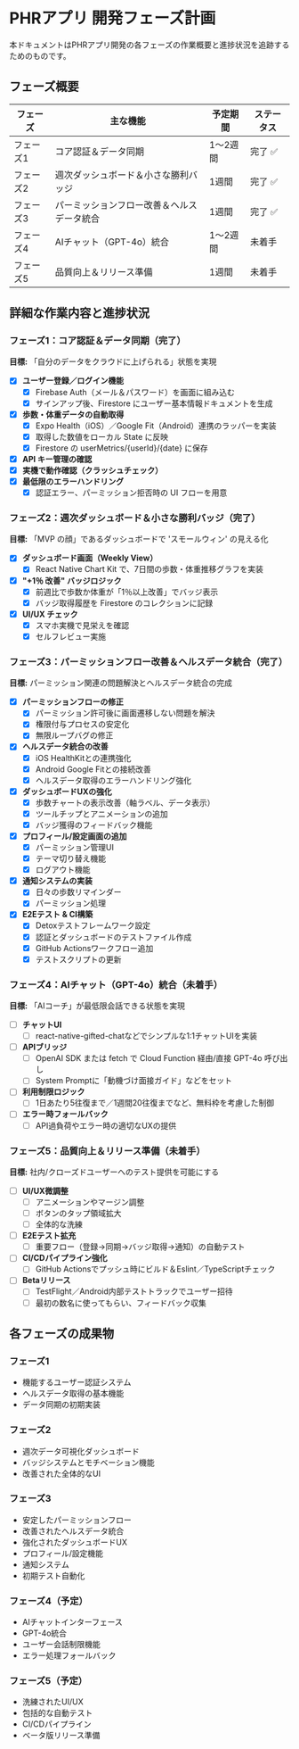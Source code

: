 # PHRアプリ 開発フェーズ計画

本ドキュメントはPHRアプリ開発の各フェーズの作業概要と進捗状況を追跡するためのものです。

## フェーズ概要

| フェーズ | 主な機能 | 予定期間 | ステータス |
|---------|---------|---------|----------|
| フェーズ1 | コア認証＆データ同期 | 1〜2週間 | 完了 ✅ |
| フェーズ2 | 週次ダッシュボード＆小さな勝利バッジ | 1週間 | 完了 ✅ |
| フェーズ3 | パーミッションフロー改善＆ヘルスデータ統合 | 1週間 | 完了 ✅ |
| フェーズ4 | AIチャット（GPT-4o）統合 | 1〜2週間 | 未着手 |
| フェーズ5 | 品質向上＆リリース準備 | 1週間 | 未着手 |

## 詳細な作業内容と進捗状況

### フェーズ1：コア認証＆データ同期（完了）

**目標:** 「自分のデータをクラウドに上げられる」状態を実現

- [x] **ユーザー登録／ログイン機能**
  - [x] Firebase Auth（メール＆パスワード）を画面に組み込む
  - [x] サインアップ後、Firestore にユーザー基本情報ドキュメントを生成
- [x] **歩数・体重データの自動取得**
  - [x] Expo Health（iOS）／Google Fit（Android）連携のラッパーを実装
  - [x] 取得した数値をローカル State に反映
  - [x] Firestore の userMetrics/{userId}/{date} に保存
- [x] **API キー管理の確認**
- [x] **実機で動作確認（クラッシュチェック）**
- [x] **最低限のエラーハンドリング**
  - [x] 認証エラー、パーミッション拒否時の UI フローを用意

### フェーズ2：週次ダッシュボード＆小さな勝利バッジ（完了）

**目標:** 「MVP の顔」であるダッシュボードで 'スモールウィン' の見える化

- [x] **ダッシュボード画面（Weekly View）**
  - [x] React Native Chart Kit で、7日間の歩数・体重推移グラフを実装
- [x] **"+1％ 改善" バッジロジック**
  - [x] 前週比で歩数か体重が「1％以上改善」でバッジ表示
  - [x] バッジ取得履歴を Firestore のコレクションに記録
- [x] **UI/UX チェック**
  - [x] スマホ実機で見栄えを確認
  - [x] セルフレビュー実施

### フェーズ3：パーミッションフロー改善＆ヘルスデータ統合（完了）

**目標:** パーミッション関連の問題解決とヘルスデータ統合の完成

- [x] **パーミッションフローの修正**
  - [x] パーミッション許可後に画面遷移しない問題を解決
  - [x] 権限付与プロセスの安定化
  - [x] 無限ループバグの修正
- [x] **ヘルスデータ統合の改善**
  - [x] iOS HealthKitとの連携強化
  - [x] Android Google Fitとの接続改善
  - [x] ヘルスデータ取得のエラーハンドリング強化
- [x] **ダッシュボードUXの強化**
  - [x] 歩数チャートの表示改善（軸ラベル、データ表示）
  - [x] ツールチップとアニメーションの追加
  - [x] バッジ獲得のフィードバック機能
- [x] **プロフィール/設定画面の追加**
  - [x] パーミッション管理UI
  - [x] テーマ切り替え機能
  - [x] ログアウト機能
- [x] **通知システムの実装**
  - [x] 日々の歩数リマインダー
  - [x] パーミッション処理
- [x] **E2Eテスト & CI構築**
  - [x] Detoxテストフレームワーク設定
  - [x] 認証とダッシュボードのテストファイル作成
  - [x] GitHub Actionsワークフロー追加
  - [x] テストスクリプトの更新

### フェーズ4：AIチャット（GPT-4o）統合（未着手）

**目標:** 「AIコーチ」が最低限会話できる状態を実現

- [ ] **チャットUI**
  - [ ] react-native-gifted-chatなどでシンプルな1:1チャットUIを実装
- [ ] **APIブリッジ**
  - [ ] OpenAI SDK または fetch で Cloud Function 経由/直接 GPT-4o 呼び出し
  - [ ] System Promptに「動機づけ面接ガイド」などをセット
- [ ] **利用制限ロジック**
  - [ ] 1日あたり5往復まで／1週間20往復までなど、無料枠を考慮した制御
- [ ] **エラー時フォールバック**
  - [ ] API過負荷やエラー時の適切なUXの提供

### フェーズ5：品質向上＆リリース準備（未着手）

**目標:** 社内/クローズドユーザーへのテスト提供を可能にする

- [ ] **UI/UX微調整**
  - [ ] アニメーションやマージン調整
  - [ ] ボタンのタップ領域拡大
  - [ ] 全体的な洗練
- [ ] **E2Eテスト拡充**
  - [ ] 重要フロー（登録→同期→バッジ取得→通知）の自動テスト
- [ ] **CI/CDパイプライン強化**
  - [ ] GitHub Actionsでプッシュ時にビルド＆Eslint／TypeScriptチェック
- [ ] **Betaリリース**
  - [ ] TestFlight／Android内部テストトラックでユーザー招待
  - [ ] 最初の数名に使ってもらい、フィードバック収集

## 各フェーズの成果物

### フェーズ1
- 機能するユーザー認証システム
- ヘルスデータ取得の基本機能
- データ同期の初期実装

### フェーズ2
- 週次データ可視化ダッシュボード
- バッジシステムとモチベーション機能
- 改善された全体的なUI

### フェーズ3
- 安定したパーミッションフロー
- 改善されたヘルスデータ統合
- 強化されたダッシュボードUX
- プロフィール/設定機能
- 通知システム
- 初期テスト自動化

### フェーズ4（予定）
- AIチャットインターフェース
- GPT-4o統合
- ユーザー会話制限機能
- エラー処理フォールバック

### フェーズ5（予定）
- 洗練されたUI/UX
- 包括的な自動テスト
- CI/CDパイプライン
- ベータ版リリース準備
